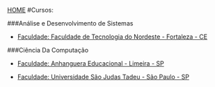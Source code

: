 [HOME](https://github.COM/Webschool-io/Ensino-Superior-de-Informatica-GRATUITO)
#Cursos:

###Análise e Desenvolvimento de Sistemas
- [Faculdade: Faculdade de Tecnologia do Nordeste - Fortaleza - CE](https://github.COM/Webschool-io/Ensino-Superior-de-Informatica-GRATUITO/blob/master/ementas/An%C3%A1lise%20e%20Desenvolvimento%20de%20Sistemas/maurienefirmino/analise-e-desenvolvimento-de-sistemas.md)

###Ciência Da Computação
- [Faculdade: Anhanguera Educacional - Limeira - SP](https://github.COM/Webschool-io/Ensino-Superior-de-Informatica-GRATUITO/blob/master/ementas/Ci%C3%AAncia%20da%20Computa%C3%A7%C3%A3o/lucastafarelbs/README.md)

- [Faculdade: Universidade São Judas Tadeu - São Paulo - SP](https://github.COM/Webschool-io/Ensino-Superior-de-Informatica-GRATUITO/blob/master/ementas/Ci%C3%AAncia%20da%20Computa%C3%A7%C3%A3o/leoribeirowebmaster/README.md)
